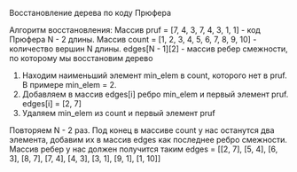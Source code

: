 Восстановление дерева по коду Прюфера

Алгоритм восстановления:
Массив pruf = [7, 4, 3, 7, 4, 3, 1, 1] - код Прюфера N - 2 длины.
Массив count = [1, 2, 3, 4, 5, 6, 7, 8, 9, 10] - количество вершин N длины.
edges[N - 1][2] - массив ребер смежности, по которому мы восстановим дерево

1. Находим наименьший элемент min_elem в count, которого нет в pruf. В примере min_elem = 2.
2. Добавляем в массив edges[i] ребро min_elem и первый элемент pruf. edges[i] = [2, 7]
3. Удаляем min_elem из count и первый элемент pruf

Повторяем N - 2 раз.
Под конец в массиве count у нас останутся два элемента, добавим их в массив edges как последнее ребро смежности.
Массив ребер у нас должен получится таким edges = [[2, 7], [5, 4], [6, 3], [8, 7], [7, 4], [4, 3], [3, 1], [9, 1], [1, 10]]

